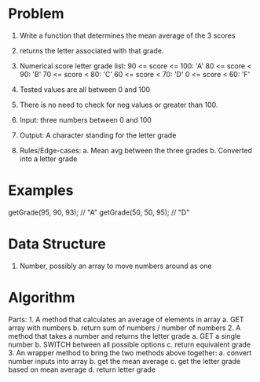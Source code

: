# Problem

  1. Write a function that determines the mean average of the 3 scores
  2. returns the letter associated with that grade.
  3. Numerical score letter grade list:
    90 <= score <= 100: 'A'
    80 <= score < 90: 'B'
    70 <= score < 80: 'C'
    60 <= score < 70: 'D'
    0 <= score < 60: 'F'
  4. Tested values are all between 0 and 100
  5. There is no need to check for neg values or greater than 100.

  1. Input: three numbers between 0 and 100 
  2. Output: A character standing for the letter grade 
  3. Rules/Edge-cases:
    a. Mean avg between the three grades 
    b. Converted into a letter grade 

# Examples

  getGrade(95, 90, 93);    // "A"
  getGrade(50, 50, 95);    // "D"

# Data Structure

  1. Number, possibly an array to move numbers around as one

# Algorithm 

  Parts:
    1. A method that calculates an average of elements in array
      a. GET array with numbers 
      b. return sum of numbers / number of numbers 
    2. A method that takes a number and returns the letter grade 
      a. GET a single number 
      b. SWITCH between all possible options 
      c. return equivalent grade 
    3. An wrapper method to bring the two methods above together:
      a. convert number inputs into array
      b. get the mean average
      c. get the letter grade based on mean average 
      d. return letter grade 
